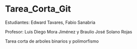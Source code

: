 # Tarea_Corta_Git
Estudiantes: Edward Tavares, Fabio Sanabria

Profesor: Luis Diego Mora Jiménez y Braulio José Solano Rojas

Tarea corta de arboles binarios y polimorfismo
